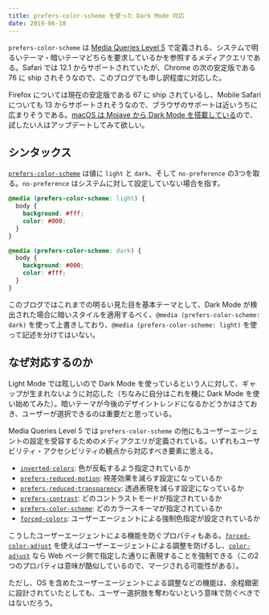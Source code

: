 ```yaml
---
title: prefers-color-scheme を使った Dark Mode 対応
date: 2019-06-18
---
```


`prefers-color-scheme` は [Media Queries Level 5](https://drafts.csswg.org/mediaqueries-5/) で定義される、システムで明るいテーマ・暗いテーマどちらを要求しているかを参照するメディアクエリである。Safari では 12.1 からサポートされていたが、Chrome の次の安定版である 76 に ship されそうなので、このブログでも申し訳程度に対応した。

Firefox については現在の安定版である 67 に ship されているし、Mobile Safari についても 13 からサポートされそうなので、ブラウザのサポートは近いうちに広まりそうである。[macOS は Mojave から Dark Mode を搭載している](https://support.apple.com/ja-jp/HT208976)ので、試したい人はアップデートしてみて欲しい。

## シンタックス

[`prefers-color-scheme`](https://developer.mozilla.org/ja/docs/Web/CSS/@media/prefers-color-scheme) は値に `light` と `dark`、そして `no-preference` の3つを取る。`no-preference` はシステムに対して設定していない場合を指す。

```css
@media (prefers-color-scheme: light) {
  body {
    background: #fff;
    color: #000;
  }
}

@media (prefers-color-scheme: dark) {
  body {
    background: #000;
    color: #fff;
  }
}
```

このブログではこれまでの明るい見た目を基本テーマとして、Dark Mode が検出された場合に暗いスタイルを適用するべく、`@media (prefers-color-scheme: dark)` を使って上書きしており、`@media (prefers-color-scheme: light)` を使って記述を分けてはいない。

## なぜ対応するのか

Light Mode では眩しいので Dark Mode を使っているという人に対して、ギャップが生まれないように対応した（ちなみに自分はこれを機に Dark Mode を使い始めてみた）。暗いテーマが今後のデザイントレンドになるかどうかはさておき、ユーザーが選択できるのは重要だと思っている。

Media Queries Level 5 では `prefers-color-scheme` の他にもユーザーエージェントの設定を受容するためのメディアクエリが定義されている。いずれもユーザビリティ・アクセシビリティの観点から対応すべき要素に思える。

- [`inverted-colors`](https://drafts.csswg.org/mediaqueries-5/#inverted): 色が反転するよう指定されているか
- [`prefers-reduced-motion`](https://drafts.csswg.org/mediaqueries-5/#prefers-reduced-motion): 視差効果を減らす設定になっているか
- [`prefers-reduced-transparency`](https://drafts.csswg.org/mediaqueries-5/#prefers-reduced-transparency): 透過表現を減らす設定になっているか
- [`prefers-contrast`](https://drafts.csswg.org/mediaqueries-5/#prefers-contrast): どのコントラストモードが指定されているか
- [`prefers-color-scheme`](https://drafts.csswg.org/mediaqueries-5/#prefers-color-scheme): どのカラースキーマが指定されているか
- [`forced-colors`](https://drafts.csswg.org/mediaqueries-5/#forced-colors): ユーザーエージェントによる強制色指定が設定されているか

こうしたユーザーエージェントによる機能を防ぐプロパティもある。[`forced-color-adjust`](https://drafts.csswg.org/css-color-adjust-1/#forced-color-adjust-prop) を使えばユーザーエージェントによる調整を防げるし、[`color-adjust`](https://drafts.csswg.org/css-color-adjust-1/#propdef-color-adjust) なら Web ページ側で指定した通りに表現することを強制できる（この2つのプロパティは意味が酷似しているので、マージされる可能性がある）。

ただし、OS を含めたユーザーエージェントによる調整などの機能は、余程緻密に設計されていたとしても、ユーザー選択肢を奪わないという意味で防ぐべきではないだろう。
